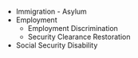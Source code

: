 - Immigration - Asylum
- Employment
	- 	Employment Discrimination
	- 	Security Clearance Restoration  
- Social Security Disability
